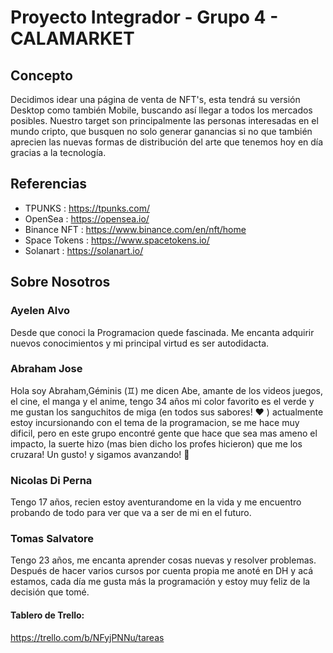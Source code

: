 # Proyecto Integrador - Grupo 4 - CALAMARKET

## Concepto

Decidimos idear una página de venta de NFT's, esta tendrá su versión Desktop como también Mobile, buscando así llegar a todos los mercados posibles. Nuestro target son principalmente las personas interesadas en el mundo cripto, que busquen no solo generar ganancias si no que también aprecien las nuevas formas de distribución del arte que tenemos hoy en día gracias a la tecnología.


## Referencias

- TPUNKS : https://tpunks.com/
- OpenSea : https://opensea.io/
- Binance NFT : https://www.binance.com/en/nft/home
- Space Tokens : https://www.spacetokens.io/
- Solanart : https://solanart.io/

## Sobre Nosotros

### Ayelen Alvo
 Desde que conoci la Programacion quede fascinada. Me encanta adquirir nuevos conocimientos y mi principal virtud es ser autodidacta.
 

### Abraham Jose
Hola soy Abraham,Géminis (♊︎) me dicen Abe, amante de los videos juegos, el cine, el manga y el anime, tengo 34 años mi color favorito es el verde y me gustan los sanguchitos de miga (en todos sus sabores! ♥ ) actualmente estoy incursionando con el tema de la programacion, se me hace muy dificil, pero en este grupo encontré gente que hace que sea mas ameno el impacto, la suerte hizo (mas bien dicho los profes hicieron) que me los cruzara! 
Un gusto! y sigamos avanzando! 💪


### Nicolas Di Perna
Tengo 17 años, recien estoy aventurandome en la vida y me encuentro probando de todo para ver que va a ser de mi en el futuro.


### Tomas Salvatore
 Tengo 23 años, me encanta aprender cosas nuevas y resolver problemas. Después de hacer varios cursos por cuenta propia me anoté en DH y acá estamos, cada día me gusta más la programación y estoy muy feliz de la decisión que tomé. 


#### Tablero de Trello:
https://trello.com/b/NFyjPNNu/tareas
